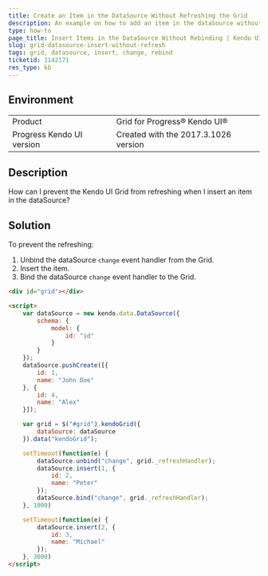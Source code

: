 ```yaml
---
title: Create an Item in the DataSource Without Refreshing the Grid
description: An example on how to add an item in the dataSource without refreshing in the Kendo UI Grid. 
type: how-to
page_title: Insert Items in the DataSource Without Rebinding | Kendo UI Grid  
slug: grid-datasource-insert-without-refresh
tags: grid, datasource, insert, change, rebind
ticketid: 1142171
res_type: kb
---
```


## Environment
<table>
 <tr>
  <td>Product</td>
  <td>Grid for Progress® Kendo UI®</td>
 </tr>
 <tr>
  <td>Progress Kendo UI version</td>
  <td>Created with the 2017.3.1026 version</td>
 </tr>
</table>

## Description

How can I prevent the Kendo UI Grid from refreshing when I insert an item in the dataSource?

## Solution

To prevent the refreshing:

1. Unbind the dataSource `change` event handler from the Grid.
1. Insert the item.
1. Bind the dataSource `change` event handler to the Grid.

```html
<div id="grid"></div>

<script>
    var dataSource = new kendo.data.DataSource({
        schema: {
            model: {
                id: "id"
            }
        }
    });
    dataSource.pushCreate([{
        id: 1,
        name: "John Doe"
    }, {
        id: 4,
        name: "Alex"
    }]);

    var grid = $("#grid").kendoGrid({
        dataSource: dataSource
    }).data("kendoGrid");

    setTimeout(function(e) {
        dataSource.unbind("change", grid._refreshHandler);
        dataSource.insert(1, {
            id: 2,
            name: "Peter"
        });
        dataSource.bind("change", grid._refreshHandler);
    }, 1000)

    setTimeout(function(e) {
        dataSource.insert(2, {
            id: 3,
            name: "Michael"
        });
    }, 3000)
</script>
```